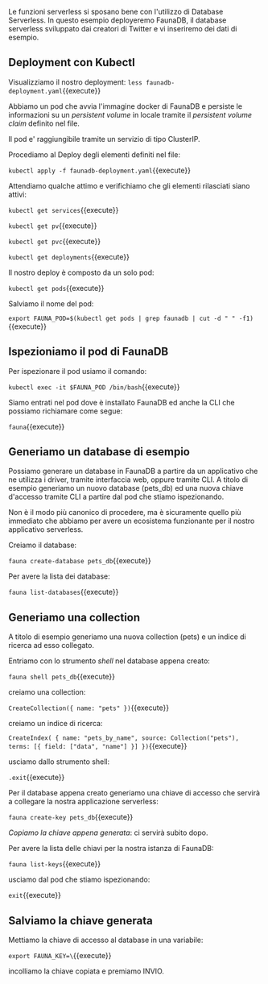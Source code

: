 
Le funzioni serverless si sposano bene con l'utilizzo di Database Serverless. In questo esempio deployeremo FaunaDB, il database serverless sviluppato dai creatori di Twitter e vi inseriremo dei dati di esempio.

## Deployment con Kubectl
Visualizziamo il nostro deployment:
`less faunadb-deployment.yaml`{{execute}}

Abbiamo un pod che avvia l'immagine docker di FaunaDB e persiste le informazioni su un _persistent volume_ in locale tramite il _persistent volume claim_ definito nel file.

Il pod e' raggiungibile tramite un servizio di tipo ClusterIP.

Procediamo al Deploy degli elementi definiti nel file:

`kubectl apply -f faunadb-deployment.yaml`{{execute}}

Attendiamo qualche attimo e verifichiamo che gli elementi rilasciati siano attivi:

`kubectl get services`{{execute}}

`kubectl get pv`{{execute}}

`kubectl get pvc`{{execute}}

`kubectl get deployments`{{execute}}

Il nostro deploy è composto da un solo pod:

`kubectl get pods`{{execute}}

Salviamo il nome del pod:

`export FAUNA_POD=$(kubectl get pods | grep faunadb | cut -d " " -f1)`{{execute}}

## Ispezioniamo il pod di FaunaDB

Per ispezionare il pod usiamo il comando:

`kubectl exec -it $FAUNA_POD /bin/bash`{{execute}}

Siamo entrati nel pod dove è installato FaunaDB ed anche la CLI che possiamo richiamare come segue:

`fauna`{{execute}}

## Generiamo un database di esempio

Possiamo generare un database in FaunaDB a partire da un applicativo che ne utilizza i driver, tramite interfaccia web, oppure tramite CLI.
A titolo di esempio generiamo un nuovo database (pets_db) ed una nuova chiave d'accesso tramite CLI a partire dal pod che stiamo ispezionando.

Non è il modo più canonico di procedere, ma è sicuramente quello più immediato che abbiamo per avere un ecosistema funzionante per il nostro applicativo serverless.

Creiamo il database:

`fauna create-database pets_db`{{execute}}

Per avere la lista dei database:

`fauna list-databases`{{execute}}

## Generiamo una collection

A titolo di esempio generiamo una nuova collection (pets) e un indice di ricerca ad esso collegato.

Entriamo con lo strumento _shell_ nel database appena creato:

`fauna shell pets_db`{{execute}}

creiamo una collection: 

`CreateCollection({ name: "pets" })`{{execute}}

creiamo un indice di ricerca:

`CreateIndex(
    {
       name: "pets_by_name",
       source: Collection("pets"),
       terms: [{ field: ["data", "name"] }]
    })`{{execute}}

usciamo dallo strumento shell:

`.exit`{{execute}}

Per il database appena creato generiamo una chiave di accesso che servirà a collegare la nostra applicazione serverless:

`fauna create-key pets_db`{{execute}}

*Copiamo la chiave appena generata*: ci servirà subito dopo.

Per avere la lista delle chiavi per la nostra istanza di FaunaDB:

`fauna list-keys`{{execute}}

usciamo dal pod che stiamo ispezionando:

`exit`{{execute}}

## Salviamo la chiave generata

Mettiamo la chiave di accesso al database in una variabile:

`export FAUNA_KEY=\`{{execute}}

incolliamo la chiave copiata e premiamo INVIO.


